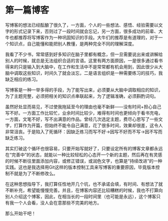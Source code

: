 第一篇博客
=========

写博客的想法已经酝酿了很久了，一方面，个人的一些想法、感悟、经验需要以文字的形式记录下来，否则过了一段时间就会忘记，另一方面，很多成功的前辈、大牛也都推荐将写博客作为一种巩固知识的手段。大牛们的推荐是有道理的，对于一个知识点，自己能懂和能把别人教懂，是两种完全不同的理解深度。

我看了不少书，常常感到好多知识在脑子里都有概念，但一旦需要说出来或讲解给别人的时候，就总是无法组织合适的言语。这里有两方面原因，一是很多通过看书得来的只是输入到大脑中，在工作和生活中不是常常都有机会用到，因此很少从大脑中调取这些知识，时间久了就会淡忘，二是语言组织是一种需要练习的技巧，我缺乏相应的练习。  

写博客是一种一举多得的手段，为了能写出来，必须要从大脑中调取相应的知识，为了主题完整，必须把相关的知识点串联起来，为了逻辑准确，必须斟酌词句。  

虽然好处显而易见，不过使我拖延至今的理由也毫不新鲜——没有时间+担心自己写不好。一方面工作比较忙，业余时间比较少，难得有时间也更倾向于看书充电，一方面，文笔不好，写不出满意的作品。曾经几次选定主题，费尽心思写了一些文字，打算作为开篇，但始终不能令自己满意，花了很多时间，效果却很差，这令人非常沮丧。于是陷入了死循环：因缺乏练习而写不好->因写不好而不写->因不写而缺乏练习。  

其实打破这个循环也很容易，只要开始写就好了，只要设定所有的博客文章都永远在“完善中”的状态，就能以一种比较轻松的心态开一个新的主题，然后再在有灵感的时候不断往里面添加内容，或修正错误，或润色文字，也算是“持续改进”的一种实践。这也是我选择用Git这样的版本控制工具来写博客的重要原因，毕竟版本控制不就是为了不断修改么。

在这种思想指导下，我打算任性地开几个坑，也不承诺会填，有时间、有想法了就不断补充，希望能慢慢完善。并且，在博客内容还比较糟糕的时候，我也不打算向别人介绍这个博客，因此，在相当长的一段时间里（也可能是永远），这个博客只有我一个人会看，没人会在意那些不完美的地方。

那么开始干吧！
